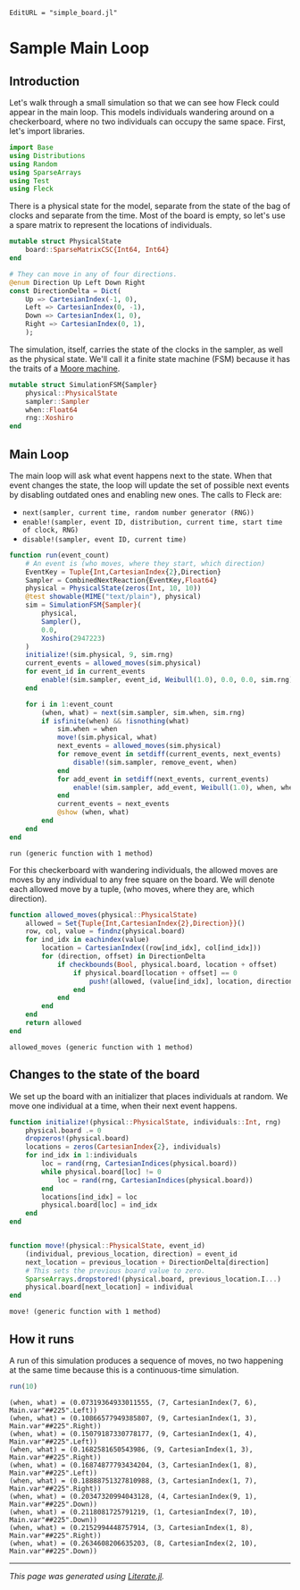 ```@meta
EditURL = "simple_board.jl"
```

# Sample Main Loop

## Introduction
Let's walk through a small simulation so that we can see how Fleck
could appear in the main loop.
This models individuals wandering around on a checkerboard, where no
two individuals can occupy the same space. First, let's import libraries.

````julia
import Base
using Distributions
using Random
using SparseArrays
using Test
using Fleck
````

There is a physical state for the model, separate from the state of
the bag of clocks and separate from the time. Most of the board is empty,
so let's use a spare matrix to represent the locations of individuals.

````julia
mutable struct PhysicalState
    board::SparseMatrixCSC{Int64, Int64}
end

# They can move in any of four directions.
@enum Direction Up Left Down Right
const DirectionDelta = Dict(
    Up => CartesianIndex(-1, 0),
    Left => CartesianIndex(0, -1),
    Down => CartesianIndex(1, 0),
    Right => CartesianIndex(0, 1),
    );
````

The simulation, itself, carries the state of the clocks in the sampler, as
well as the physical state. We'll call it a finite state machine (FSM)
because it has the traits of a
[Moore machine](https://en.wikipedia.org/wiki/Moore_machine).

````julia
mutable struct SimulationFSM{Sampler}
    physical::PhysicalState
    sampler::Sampler
    when::Float64
    rng::Xoshiro
end
````

## Main Loop
The main loop will ask what event happens next to the state. When that
event changes the state, the loop will update the set of possible next
events by disabling outdated ones and enabling new ones. The calls to
Fleck are:

* `next(sampler, current time, random number generator (RNG))`
* `enable!(sampler, event ID, distribution, current time, start time of clock, RNG)`
* `disable!(sampler, event ID, current time)`

````julia
function run(event_count)
    # An event is (who moves, where they start, which direction)
    EventKey = Tuple{Int,CartesianIndex{2},Direction}
    Sampler = CombinedNextReaction{EventKey,Float64}
    physical = PhysicalState(zeros(Int, 10, 10))
    @test showable(MIME("text/plain"), physical)
    sim = SimulationFSM{Sampler}(
        physical,
        Sampler(),
        0.0,
        Xoshiro(2947223)
    )
    initialize!(sim.physical, 9, sim.rng)
    current_events = allowed_moves(sim.physical)
    for event_id in current_events
        enable!(sim.sampler, event_id, Weibull(1.0), 0.0, 0.0, sim.rng)
    end

    for i in 1:event_count
        (when, what) = next(sim.sampler, sim.when, sim.rng)
        if isfinite(when) && !isnothing(what)
            sim.when = when
            move!(sim.physical, what)
            next_events = allowed_moves(sim.physical)
            for remove_event in setdiff(current_events, next_events)
                disable!(sim.sampler, remove_event, when)
            end
            for add_event in setdiff(next_events, current_events)
                enable!(sim.sampler, add_event, Weibull(1.0), when, when, sim.rng)
            end
            current_events = next_events
            @show (when, what)
        end
    end
end
````

````
run (generic function with 1 method)
````

For this checkerboard with wandering individuals, the allowed moves are
moves by any individual to any free square on the board. We will denote
each allowed move by a tuple, (who moves, where they are, which direction).

````julia
function allowed_moves(physical::PhysicalState)
    allowed = Set{Tuple{Int,CartesianIndex{2},Direction}}()
    row, col, value = findnz(physical.board)
    for ind_idx in eachindex(value)
        location = CartesianIndex((row[ind_idx], col[ind_idx]))
        for (direction, offset) in DirectionDelta
            if checkbounds(Bool, physical.board, location + offset)
                if physical.board[location + offset] == 0
                    push!(allowed, (value[ind_idx], location, direction))
                end
            end
        end
    end
    return allowed
end
````

````
allowed_moves (generic function with 1 method)
````

## Changes to the state of the board
We set up the board with an initializer that places individuals at random.
We move one individual at a time, when their next event happens.

````julia
function initialize!(physical::PhysicalState, individuals::Int, rng)
    physical.board .= 0
    dropzeros!(physical.board)
    locations = zeros(CartesianIndex{2}, individuals)
    for ind_idx in 1:individuals
        loc = rand(rng, CartesianIndices(physical.board))
        while physical.board[loc] != 0
            loc = rand(rng, CartesianIndices(physical.board))
        end
        locations[ind_idx] = loc
        physical.board[loc] = ind_idx
    end
end


function move!(physical::PhysicalState, event_id)
    (individual, previous_location, direction) = event_id
    next_location = previous_location + DirectionDelta[direction]
    # This sets the previous board value to zero.
    SparseArrays.dropstored!(physical.board, previous_location.I...)
    physical.board[next_location] = individual
end
````

````
move! (generic function with 1 method)
````

## How it runs
A run of this simulation produces a sequence of moves, no two happening
at the same time because this is a continuous-time simulation.

````julia
run(10)
````

````
(when, what) = (0.07319364933011555, (7, CartesianIndex(7, 6), Main.var"##225".Left))
(when, what) = (0.10866577949385807, (9, CartesianIndex(1, 3), Main.var"##225".Right))
(when, what) = (0.15079187330778177, (9, CartesianIndex(1, 4), Main.var"##225".Left))
(when, what) = (0.1682581650543986, (9, CartesianIndex(1, 3), Main.var"##225".Right))
(when, what) = (0.16874877793434204, (3, CartesianIndex(1, 8), Main.var"##225".Left))
(when, what) = (0.18888751327810988, (3, CartesianIndex(1, 7), Main.var"##225".Right))
(when, what) = (0.20347320994043128, (4, CartesianIndex(9, 1), Main.var"##225".Down))
(when, what) = (0.2118081725791219, (1, CartesianIndex(7, 10), Main.var"##225".Down))
(when, what) = (0.2152994448757914, (3, CartesianIndex(1, 8), Main.var"##225".Right))
(when, what) = (0.2634608206635203, (8, CartesianIndex(2, 10), Main.var"##225".Down))

````

---

*This page was generated using [Literate.jl](https://github.com/fredrikekre/Literate.jl).*

